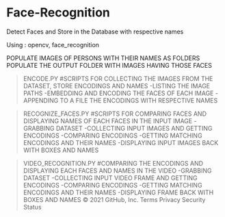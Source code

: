 # Face-Recognition
Detect Faces and Store in the Database with respective names


Using : opencv, face_recognition

POPULATE IMAGES OF PERSONS WITH THEIR NAMES AS FOLDERS
POPULATE THE OUTPUT FOLDER WITH IMAGES HAVING THOSE FACES

>ENCODE.PY
    #SCRIPTS FOR COLLECTING THE IMAGES FROM THE DATASET, STORE ENCODINGS AND NAMES
    -LISTING THE IMAGE PATHS
    -EMBEDDING AND ENCODING THE FACES OF EACH IMAGE
    -APPENDING TO A FILE THE ENCODINGS WITH RESPECTIVE NAMES

>RECOGNIZE_FACES.PY
    #SCRIPTS FOR COMPARING FACES AND DISPLAYING NAMES OF EACH FACES IN THE INPUT IMAGE
    -GRABBING DATASET
    -COLLECTING INPUT IMAGES AND GETTING ENCODINGS
    -COMPARING ENCODINGS
    -GETTING MATCHING ENCODINGS AND THEIR NAMES
    -DISPLAYING INPUT IMAGES BACK WITH BOXES AND NAMES

>VIDEO_RECOGNITION.PY
    #COMPARING THE ENCODINGS AND DISPLAYING EACH FACES AND NAMES IN THE VIDEO
    -GRABBING DATASET
    -COLLECTING INPUT VIDEO FRAME AND GETTING ENCODINGS
    -COMPARING ENCODINGS
    -GETTING MATCHING ENCODINGS AND THEIR NAMES
    -DISPLAYING FRAME BACK WITH BOXES AND NAMES
© 2021 GitHub, Inc.
Terms
Privacy
Security
Status
